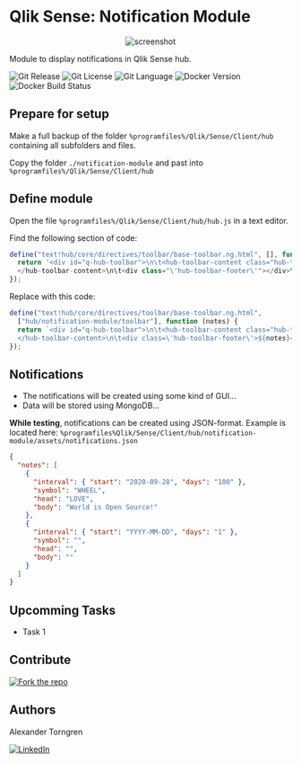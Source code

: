 # Qlik Sense: Notification Module

<center>

![screenshot](https://user-images.githubusercontent.com/16829097/97819642-296d9e80-1caa-11eb-8309-605e83954d1b.png)

</center>

Module to display notifications in Qlik Sense hub.

![Git Release][git-release] ![Git License][git-license] ![Git Language][git-lang] ![Docker Version][docker-version] ![Docker Build Status][docker-build]

## Prepare for setup

Make a full backup of the folder `%programfiles%/Qlik/Sense/Client/hub` containing all subfolders and files.

Copy the folder `./notification-module` and past into `%programfiles%/Qlik/Sense/Client/hub`

## Define module

Open the file `%programfiles%/Qlik/Sense/Client/hub/hub.js` in a text editor.

Find the following section of code:

```javascript
define("text!hub/core/directives/toolbar/base-toolbar.ng.html", [], function () {
  return '<div id="q-hub-toolbar">\n\t<hub-toolbar-content class="hub-toolbar">
  </hub-toolbar-content>\n\t<div class="\'hub-toolbar-footer\'"></div>\n</div>\n';
});
```

Replace with this code:

```javascript
define("text!hub/core/directives/toolbar/base-toolbar.ng.html",
  ["hub/notification-module/toolbar"], function (notes) {
  return `<div id="q-hub-toolbar">\n\t<hub-toolbar-content class="hub-toolbar">
  </hub-toolbar-content>\n\t<div class=\'hub-toolbar-footer\'>${notes}</div>\n</div>\n`;
});
```

## Notifications

- The notifications will be created using some kind of GUI...
- Data will be stored using MongoDB...

**While testing**, notifications can be created using JSON-format. Example is located here: `%programfiles%Qlik/Sense/Client/hub/notification-module/assets/notifications.json`

```json
{
  "notes": [
    {
      "interval": { "start": "2020-09-28", "days": "100" },
      "symbol": "WHEEL",
      "head": "LOVE",
      "body": "World is Open Source!"
    },
    {
      "interval": { "start": "YYYY-MM-DD", "days": "1" },
      "symbol": "",
      "head": "",
      "body": ""
    }
  ]
}
```

## Upcomming Tasks

- Task 1

## Contribute

[![Fork the repo][fork]][fork-url]

## Authors

Alexander Torngren

[![LinkedIn][linkedin]][linkedin-url]


[fork]: https://img.shields.io/badge/Fork-Contribute!-blue?logo=github&style=social
[fork-url]: https://github.com/alexandertorngren/qs-hub-notifications/fork

[git-license]: https://img.shields.io/github/license/alexandertorngren/qs-hub-notifications?style=flat-square
[git-release]: https://img.shields.io/github/v/release/alexandertorngren/qs-hub-notifications?include_prereleases&style=flat-square
[git-lang]: https://img.shields.io/github/languages/top/alexandertorngren/qs-hub-notifications?style=flat-square

[docker-build]: https://img.shields.io/docker/build/alexandertorngren/qs-hub-backend?style=flat-square
[docker-version]: https://img.shields.io/docker/v/alexandertorngren/qs-hub-backend?style=flat-square

[linkedin]: https://img.shields.io/badge/LinkedIn-say%20hi!-blue?style=social&logo=linkedin
[linkedin-url]: https://linkedin.com/alexandertorngren
[web]: https://qlikowl.com

[company]: https://drakeanalytics.se
[logo]: https://static.wixstatic.com/media/07048e_750a4eb1857d47499ea5747143fbf43b~mv2.png/v1/fill/w_336,h_94,al_c,q_85,usm_0.66_1.00_0.01/drakeAnalytics_logo_trans.webp

